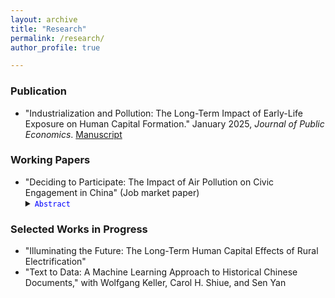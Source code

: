 ```yaml
---
layout: archive
title: "Research"
permalink: /research/
author_profile: true

---
```


### Publication
* "Industrialization and Pollution: The Long-Term Impact of Early-Life Exposure on Human Capital Formation." January 2025, *Journal of Public Economics*. [Manuscript](../files/IndustrialPollution_Manuscript.pdf) 

### Working Papers
* "Deciding to Participate: The Impact of Air Pollution on Civic Engagement in China" (Job market paper)
    <details><summary> <code style="color : blue">Abstract</code> </summary>  Coming soon...  </details>


### Selected Works in Progress
* "Illuminating the Future: The Long-Term Human Capital Effects of Rural Electrification"
* "Text to Data: A Machine Learning Approach to Historical Chinese Documents," with Wolfgang Keller, Carol H. Shiue, and Sen Yan




